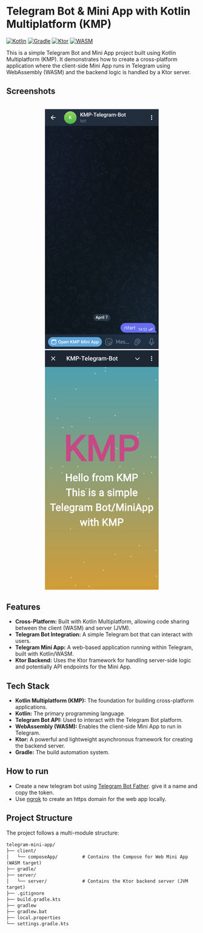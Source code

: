 # Telegram Bot & Mini App with Kotlin Multiplatform (KMP)

[![Kotlin](https://img.shields.io/badge/Kotlin-2.1.10-blue.svg?style=flat-square&logo=kotlin)](https://kotlinlang.org/)
[![Gradle](https://img.shields.io/badge/Gradle-8.x-green.svg?style=flat-square&logo=gradle)](https://gradle.org/)
[![Ktor](https://img.shields.io/badge/Ktor-2.x-orange.svg?style=flat-square)](https://ktor.io/)
[![WASM](https://img.shields.io/badge/WASM-Kotlin-purple.svg?style=flat-square)](https://kotlinlang.org/docs/wasm-overview.html)

This is a simple Telegram Bot and Mini App project built using Kotlin Multiplatform (KMP). It demonstrates how to create a cross-platform application where the client-side Mini App runs in Telegram using WebAssembly (WASM) and the backend logic is handled by a Ktor server.

## Screenshots
<br />
<div align="center">
  <a href="https://github.com/othneildrew/Best-README-Template">
    <img src="Screenshot_20250407_145411_Telegram.jpg" alt="Bot" width="300">
  </a>
    <a href="https://github.com/othneildrew/Best-README-Template">
    <img src="Screenshot_20250407_150245_Telegram.jpg" alt="Mini App" width="300">
  </a>
</div>

## Features

* **Cross-Platform:** Built with Kotlin Multiplatform, allowing code sharing between the client (WASM) and server (JVM).
* **Telegram Bot Integration:** A simple Telegram bot that can interact with users.
* **Telegram Mini App:** A web-based application running within Telegram, built with Kotlin/WASM.
* **Ktor Backend:** Uses the Ktor framework for handling server-side logic and potentially API endpoints for the Mini App.

## Tech Stack

* **Kotlin Multiplatform (KMP):** The foundation for building cross-platform applications.
* **Kotlin:** The primary programming language.
* **Telegram Bot API:** Used to interact with the Telegram Bot platform.
* **WebAssembly (WASM):** Enables the client-side Mini App to run in Telegram.
* **Ktor:** A powerful and lightweight asynchronous framework for creating the backend server.
* **Gradle:** The build automation system.

## How to run
* Create a new telegram bot using [Telegram Bot Father](https://telegram.me/BotFather). give it a name and copy the token.
* Use [ngrok](https://dashboard.ngrok.com/get-started/setup/macos) to create an https domain for the web app locally.

## Project Structure

The project follows a multi-module structure:
```
telegram-mini-app/
├── client/
│   └── composeApp/         # Contains the Compose for Web Mini App (WASM target)
├── gradle/
├── server/
│   └── server/             # Contains the Ktor backend server (JVM target)
├── .gitignore
├── build.gradle.kts
├── gradlew
├── gradlew.bat
├── local.properties
└── settings.gradle.kts
```
